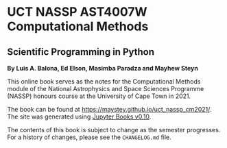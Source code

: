 # UCT NASSP AST4007W Computational Methods
## Scientific Programming in Python
**By Luis A. Balona, Ed Elson, Masimba Paradza and Mayhew Steyn**

This online book serves as the notes for the Computational Methods module of the National Astrophysics and Space Sciences Programme (NASSP) honours course at the University of Cape Town in 2021.

The book can be found at <https://maystey.github.io/uct_nassp_cm2021/>. The site was generated using [Jupyter Books v0.10](https://jupyterbook.org/intro.html).

The contents of this book is subject to change as the semester progresses. For a history of changes, please see the `CHANGELOG.md` file.
